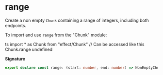 # range

Create a non empty `Chunk` containing a range of integers, including both endpoints.

To import and use `range` from the "Chunk" module:

ts
import \* as Chunk from "effect/Chunk"
// Can be accessed like this
Chunk.range
undefined

**Signature**

```ts
export declare const range: (start: number, end: number) => NonEmptyChunk<number>
```
